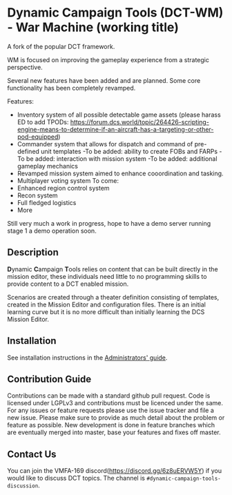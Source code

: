 # Dynamic Campaign Tools (DCT-WM) - War Machine (working title)

A fork of the popular DCT framework.

WM is focused on improving the gameplay experience from a strategic perspective.

Several new features have been added and are planned. Some core functionality has been completely revamped.

Features:
- Inventory system of all possible detectable game assets (please harass ED to add TPODs: https://forum.dcs.world/topic/264426-scripting-engine-means-to-determine-if-an-aircraft-has-a-targeting-or-other-pod-equipped)
- Commander system that allows for dispatch and command of pre-defined unit templates
    -To be added: ability to create FOBs and FARPs
    -To be added: interaction with mission system
    -To be added: additional gameplay mechanics
- Revamped mission system aimed to enhance cooordination and tasking.
- Multiplayer voting system
To come:
- Enhanced region control system
- Recon system
- Full fledged logistics
- More

Still very much a work in progress, hope to have a demo server running stage 1 a demo operation soon.

## Description

**D**ynamic **C**ampaign **T**ools relies on content that can be built
directly in the mission editor, these individuals need little to no
programming skills to provide content to a DCT enabled mission.

Scenarios are created through a theater definition consisting of templates,
created in the Mission Editor and configuration files. There is an initial
learning curve but it is no more difficult than initially learning the DCS
Mission Editor.

## Installation

See installation instructions in the [Administrators' guide](doc/02-administrators.md).

## Contribution Guide

Contributions can be made with a standard github pull request. Code is
licensed under LGPLv3 and contributions must be licenced under the same.
For any issues or feature requests please use the issue tracker and file
a new issue. Please make sure to provide as much detail about the problem
or feature as possible. New development is done in feature branches which
are eventually merged into master, base your features and fixes off master.

## Contact Us

You can join the VMFA-169 discord(https://discord.gg/6z8uERVW5Y) if you
would like to discuss DCT topics. The channel is
`#dynamic-campaign-tools-discussion`.
